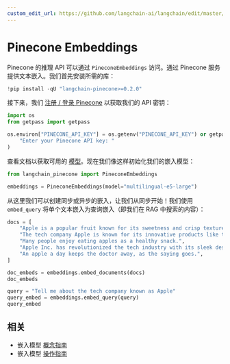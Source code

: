 ```yaml
---
custom_edit_url: https://github.com/langchain-ai/langchain/edit/master/docs/docs/integrations/text_embedding/pinecone.ipynb
---
```


# Pinecone Embeddings

Pinecone 的推理 API 可以通过 `PineconeEmbeddings` 访问。通过 Pinecone 服务提供文本嵌入。我们首先安装所需的库：


```python
!pip install -qU "langchain-pinecone>=0.2.0" 
```

接下来，我们 [注册 / 登录 Pinecone](https://app.pinecone.io) 以获取我们的 API 密钥：


```python
import os
from getpass import getpass

os.environ["PINECONE_API_KEY"] = os.getenv("PINECONE_API_KEY") or getpass(
    "Enter your Pinecone API key: "
)
```

查看文档以获取可用的 [模型](https://docs.pinecone.io/models/overview)。现在我们像这样初始化我们的嵌入模型：


```python
from langchain_pinecone import PineconeEmbeddings

embeddings = PineconeEmbeddings(model="multilingual-e5-large")
```

从这里我们可以创建同步或异步的嵌入，让我们从同步开始！我们使用 `embed_query` 将单个文本嵌入为查询嵌入（即我们在 RAG 中搜索的内容）：


```python
docs = [
    "Apple is a popular fruit known for its sweetness and crisp texture.",
    "The tech company Apple is known for its innovative products like the iPhone.",
    "Many people enjoy eating apples as a healthy snack.",
    "Apple Inc. has revolutionized the tech industry with its sleek designs and user-friendly interfaces.",
    "An apple a day keeps the doctor away, as the saying goes.",
]
```


```python
doc_embeds = embeddings.embed_documents(docs)
doc_embeds
```


```python
query = "Tell me about the tech company known as Apple"
query_embed = embeddings.embed_query(query)
query_embed
```

## 相关

- 嵌入模型 [概念指南](/docs/concepts/#embedding-models)
- 嵌入模型 [操作指南](/docs/how_to/#embedding-models)